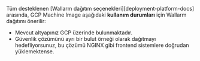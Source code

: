 Tüm desteklenen [Wallarm dağıtım seçenekleri][deployment-platform-docs] arasında, GCP Machine Image aşağıdaki **kullanım durumları** için Wallarm dağıtımı önerilir:

* Mevcut altyapınız GCP üzerinde bulunmaktadır.
* Güvenlik çözümünü ayrı bir bulut örneği olarak dağıtmayı hedefliyorsunuz, bu çözümü NGINX gibi frontend sistemlere doğrudan yüklemektense.